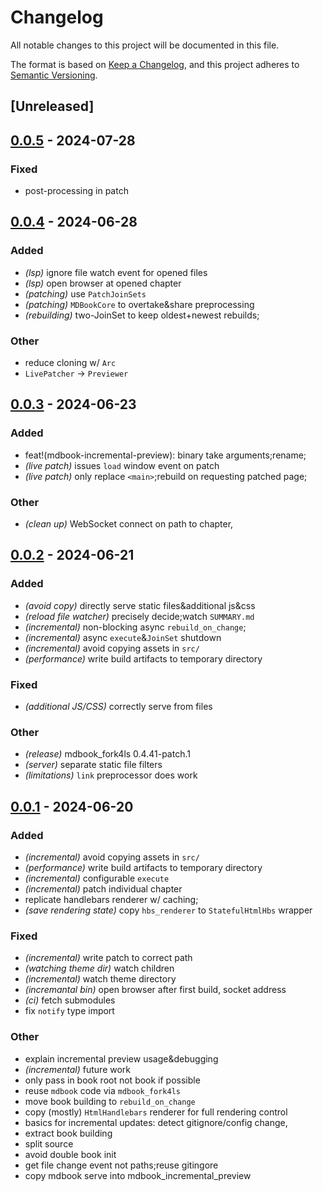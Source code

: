 # Changelog
All notable changes to this project will be documented in this file.

The format is based on [Keep a Changelog](https://keepachangelog.com/en/1.0.0/),
and this project adheres to [Semantic Versioning](https://semver.org/spec/v2.0.0.html).

## [Unreleased]

## [0.0.5](https://github.com/SichangHe/mdbook_ls/compare/mdbook_incremental_preview-v0.0.4...mdbook_incremental_preview-v0.0.5) - 2024-07-28

### Fixed
- post-processing in patch

## [0.0.4](https://github.com/SichangHe/mdbook_ls/compare/mdbook_incremental_preview-v0.0.3...mdbook_incremental_preview-v0.0.4) - 2024-06-28

### Added
- *(lsp)* ignore file watch event for opened files
- *(lsp)* open browser at opened chapter
- *(patching)* use `PatchJoinSets`
- *(patching)* `MDBookCore` to overtake&share preprocessing
- *(rebuilding)* two-JoinSet to keep oldest+newest rebuilds;

### Other
- reduce cloning w/ `Arc`
- `LivePatcher` → `Previewer`

## [0.0.3](https://github.com/SichangHe/mdbook_ls/compare/mdbook_incremental_preview-v0.0.2...mdbook_incremental_preview-v0.0.3) - 2024-06-23

### Added
- feat!(mdbook-incremental-preview): binary take arguments;rename;
- *(live patch)* issues `load` window event on patch
- *(live patch)* only replace `<main>`;rebuild on requesting patched page;

### Other
- *(clean up)* WebSocket connect on path to chapter,

## [0.0.2](https://github.com/SichangHe/mdbook_ls/compare/mdbook_incremental_preview-v0.0.1...mdbook_incremental_preview-v0.0.2) - 2024-06-21

### Added
- *(avoid copy)* directly serve static files&additional js&css
- *(reload file watcher)* precisely decide;watch `SUMMARY.md`
- *(incremental)* non-blocking async `rebuild_on_change`;
- *(incremental)* async `execute`&`JoinSet` shutdown
- *(incremental)* avoid copying assets in `src/`
- *(performance)* write build artifacts to temporary directory

### Fixed
- *(additional JS/CSS)* correctly serve from files

### Other
- *(release)* mdbook_fork4ls 0.4.41-patch.1
- *(server)* separate static file filters
- *(limitations)* `link` preprocessor does work

## [0.0.1](https://github.com/SichangHe/mdbook_ls/compare/mdbook_incremental_preview-v0.0.0...mdbook_incremental_preview-v0.0.1) - 2024-06-20

### Added
- *(incremental)* avoid copying assets in `src/`
- *(performance)* write build artifacts to temporary directory
- *(incremental)* configurable `execute`
- *(incremental)* patch individual chapter
- replicate handlebars renderer w/ caching;
- *(save rendering state)* copy `hbs_renderer` to `StatefulHtmlHbs` wrapper

### Fixed
- *(incremental)* write patch to correct path
- *(watching theme dir)* watch children
- *(incremental)* watch theme directory
- *(incremantal bin)* open browser after first build, socket address
- *(ci)* fetch submodules
- fix `notify` type import

### Other
- explain incremental preview usage&debugging
- *(incremental)* future work
- only pass in book root not book if possible
- reuse `mdbook` code via `mdbook_fork4ls`
- move book building to `rebuild_on_change`
- copy (mostly) `HtmlHandlebars` renderer for full rendering control
- basics for incremental updates: detect gitignore/config change,
- extract book building
- split source
- avoid double book init
- get file change event not paths;reuse gitingore
- copy mdbook serve into mdbook_incremental_preview
